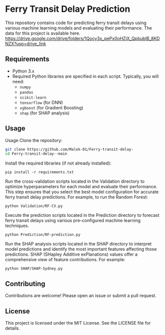 # Ferry Transit Delay Prediction
This repository contains code for predicting ferry transit delays using various machine learning models and evaluating their performance. The data for this project is available here.
https://drive.google.com/drive/folders/1Qocy3x_pePx0oHZjX_QpbubIB_8KDNZX?usp=drive_link


## Requirements

- Python 3.x
- Required Python libraries are specified in each script. Typically, you will need:
  - `numpy`
  - `pandas`
  - `scikit-learn`
  - `tensorflow` (for DNN)
  - `xgboost` (for Gradient Boosting)
  - `shap` (for SHAP analysis)

## Usage

Usage
Clone the repository:

```bash
git clone https://github.com/Malek-01/Ferry-transit-delay-
cd Ferry-transit-delay--main
```


Install the required libraries (if not already installed):
```
pip install -r requirements.txt
```

Run the cross-validation scripts located in the Validation directory to optimize hyperparameters for each model and evaluate their performance. This step ensures that you select the best model configuration for accurate ferry transit delay predictions. For example, to run the Random Forest:
```
python Validation/RF-CV.py
```

Execute the prediction scripts located in the Prediction directory to forecast ferry transit delays using various pre-configured machine learning techniques. 
```
python Prediction/RF-prediction.py
```

Run the SHAP analysis scripts located in the SHAP directory to interpret model predictions and identify the most important features affecting those predictions. SHAP (SHapley Additive exPlanations) values offer a comprehensive view of feature contributions. For example:
```
python SHAP/SHAP-Sydney.py
```


## Contributing

Contributions are welcome! Please open an issue or submit a pull request.

## License

This project is licensed under the MIT License. See the LICENSE file for details.

